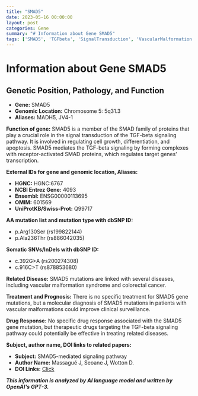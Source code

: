 ```yaml
---
title: "SMAD5"
date: 2023-05-16 00:00:00
layout: post
categories: Gene
summary: "# Information about Gene SMAD5"
tags: ['SMAD5', 'TGFbeta', 'SignalTransduction', 'VascularMalformation', 'ColorectalCancer', 'MolecularDiagnosis', 'DrugTarget', 'ClinicalSurveillance']
---
```


# Information about Gene SMAD5

## Genetic Position, Pathology, and Function
- **Gene:** SMAD5
- **Genomic Location:** Chromosome 5: 5q31.3
- **Aliases:** MADH5, JV4-1

**Function of gene:** SMAD5 is a member of the SMAD family of proteins that play a crucial role in the signal transduction of the TGF-beta signaling pathway. It is involved in regulating cell growth, differentiation, and apoptosis. SMAD5 mediates the TGF-beta signaling by forming complexes with receptor-activated SMAD proteins, which regulates target genes' transcription.

**External IDs for gene and genomic location, Aliases:**
- **HGNC:** HGNC:6767
- **NCBI Entrez Gene:** 4093
- **Ensembl:** ENSG00000113695
- **OMIM:** 601569
- **UniProtKB/Swiss-Prot:** Q99717

**AA mutation list and mutation type with dbSNP ID:**
- p.Arg130Ser (rs199822144)
- p.Ala236Thr (rs886042035)

**Somatic SNVs/InDels with dbSNP ID:**
- c.392G>A (rs200274308)
- c.916C>T (rs878853680)

**Related Disease:** SMAD5 mutations are linked with several diseases, including vascular malformation syndrome and colorectal cancer.

**Treatment and Prognosis:** There is no specific treatment for SMAD5 gene mutations, but a molecular diagnosis of SMAD5 mutations in patients with vascular malformations could improve clinical surveillance.

**Drug Response:** No specific drug response associated with the SMAD5 gene mutation, but therapeutic drugs targeting the TGF-beta signaling pathway could potentially be effective in treating related diseases.

**Subject, author name, DOI links to related papers:**
- **Subject:** SMAD5-mediated signaling pathway
- **Author Name:** Massagué J, Seoane J, Wotton D.
- **DOI Links:** [Click](https://doi.org/10.1146/annurev.cellbio.21.022404.142018)

**_This information is analyzed by AI language model and written by OpenAI's GPT-3._**